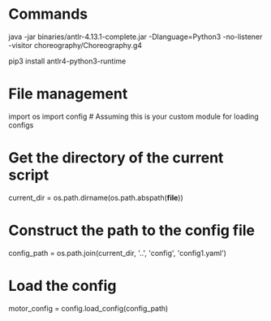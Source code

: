  
# Commands
 
java -jar binaries/antlr-4.13.1-complete.jar -Dlanguage=Python3 -no-listener -visitor choreography/Choreography.g4

pip3 install antlr4-python3-runtime  



# File management
import os
import config  # Assuming this is your custom module for loading configs

# Get the directory of the current script
current_dir = os.path.dirname(os.path.abspath(__file__))

# Construct the path to the config file
config_path = os.path.join(current_dir, '..', 'config', 'config1.yaml')

# Load the config
motor_config = config.load_config(config_path)

